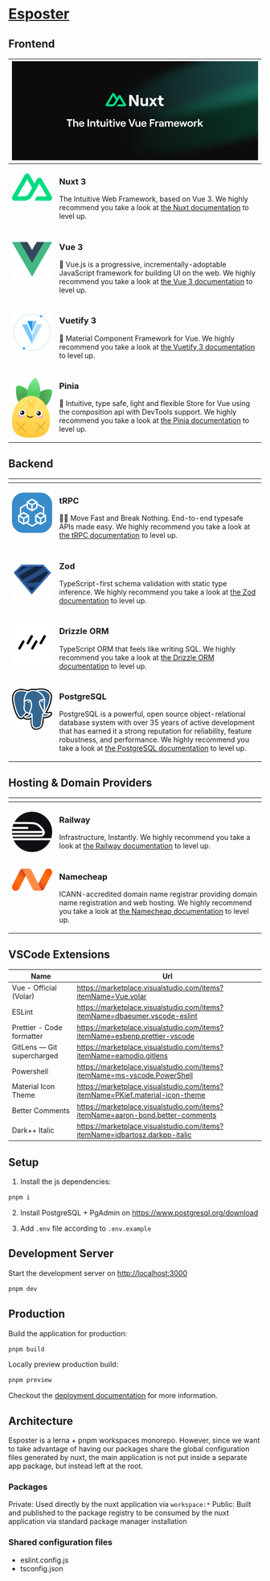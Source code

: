# [Esposter](https://esposter.com)

## Frontend

<table>
  <thead>
    <tr>
      <th width="2000" colspan="2">
        <img src="./.github/assets/nuxt/banner.png" />
      </th>
    </tr>
  </thead>
  <tbody>
    <tr>
      <td width="80" align="center" valign="top">
        <br />
        <a href="https://nuxt.com">
          <img src="./.github/assets/nuxt/logo.svg" />
        </a>
      </td>
      <td valign="top">
        <h3>Nuxt 3</h3>
        <p>
          The Intuitive Web Framework, based on Vue 3. We highly recommend you take a look at <a href="https://nuxt.com">the Nuxt documentation</a> to level up.
        </p>
      </td>
    </tr>
    <tr>
      <td width="80" align="center" valign="top">
        <br />
        <a href="https://vuejs.org">
          <img src="./.github/assets/vue/logo.svg" />
        </a>
      </td>
      <td valign="top">
        <h3>Vue 3</h3>
        <p>
          🖖 Vue.js is a progressive, incrementally-adoptable JavaScript framework for building UI on the web. We highly recommend you take a look at <a href="https://vuejs.org">the Vue 3 documentation</a> to level up.
        </p>
      </td>
    </tr>
    <tr>
      <td width="80" align="center" valign="top">
        <br />
        <a href="https://next.vuetifyjs.com">
          <img src="./.github/assets/vuetify/logo.svg" />
        </a>
      </td>
      <td valign="top">
        <h3>Vuetify 3</h3>
        <p>
          🐉 Material Component Framework for Vue. We highly recommend you take a look at <a href="https://next.vuetifyjs.com">the Vuetify 3 documentation</a> to level up.
        </p>
      </td>
    </tr>
    <tr>
      <td width="80" align="center" valign="top">
        <br />
        <a href="https://pinia.vuejs.org">
          <img src="./.github/assets/pinia/logo.svg" />
        </a>
      </td>
      <td valign="top">
        <h3>Pinia</h3>
        <p>
          🍍 Intuitive, type safe, light and flexible Store for Vue using the composition api with DevTools support. We highly recommend you take a look at <a href="https://pinia.vuejs.org">the Pinia documentation</a> to level up.
        </p>
      </td>
    </tr>
  </tbody>
</table>

## Backend

<table>
  <thead>
    <tr>
      <th width="2000" colspan="2">
      </th>
    </tr>
  </thead>
  <tbody>
    <tr>
      <td width="80" align="center" valign="top">
        <br />
        <a href="https://trpc.io">
          <img src="./.github/assets/tRPC/logo.svg" />
        </a>
      </td>
      <td>
        <h3>tRPC</h3>
        <p>
          🧙‍♀️ Move Fast and Break Nothing. End-to-end typesafe APIs made easy. We highly recommend you take a look at <a href="https://trpc.io">the tRPC documentation</a> to level up.
        </p>
      </td>
    </tr>
    <tr>
      <td width="80" align="center" valign="top">
        <br />
        <a href="https://zod.dev">
          <img src="./.github/assets/zod/logo.svg" />
        </a>
      </td>
      <td>
        <h3>Zod</h3>
        <p>
          TypeScript-first schema validation with static type inference. We highly recommend you take a look at <a href="https://zod.dev">the Zod documentation</a> to level up.
        </p>
      </td>
    </tr>
    <tr>
      <td width="80" align="center" valign="top">
        <br />
        <a href="https://orm.drizzle.team">
          <img src="./.github/assets/drizzle/logo.svg" />
        </a>
      </td>
      <td valign="top">
        <h3>Drizzle ORM</h3>
        <p>
          TypeScript ORM that feels like writing SQL. We highly recommend you take a look at <a href="https://orm.drizzle.team">the Drizzle ORM documentation</a> to level up.
        </p>
      </td>
    </tr>
    <tr>
      <td width="80" align="center" valign="top">
        <br />
        <a href="https://www.postgresql.org">
          <img src="./.github/assets/postgreSQL/logo.png" />
        </a>
      </td>
      <td valign="top">
        <h3>PostgreSQL</h3>
        <p>
          PostgreSQL is a powerful, open source object-relational database system with over 35 years of active development that has earned it a strong reputation for reliability, feature robustness, and performance. We highly recommend you take a look at <a href="https://www.postgresql.org/docs">the PostgreSQL documentation</a> to level up.
        </p>
      </td>
    </tr>
  </tbody>
</table>

## Hosting & Domain Providers

<table>
  <thead>
    <tr>
      <th width="2000" colspan="2">
      </th>
    </tr>
  </thead>
  <tbody>
    <tr>
      <td width="80" align="center" valign="top">
        <br />
        <a href="https://railway.app">
          <img src="./.github/assets/railway/logo.svg" />
        </a>
      </td>
      <td>
        <h3>Railway</h3>
        <p>
          Infrastructure, Instantly. We highly recommend you take a look at <a href="https://railway.app">the Railway documentation</a> to level up.
        </p>
      </td>
    </tr>
    <tr>
      <td width="80" align="center" valign="top">
        <br />
        <a href="https://www.namecheap.com">
          <img src="./.github/assets/namecheap/logo.svg" />
        </a>
      </td>
      <td valign="top">
        <h3>Namecheap</h3>
        <p>
          ICANN-accredited domain name registrar providing domain name registration and web hosting. We highly recommend you take a look at <a href="https://www.namecheap.com">the Namecheap documentation</a> to level up.
        </p>
      </td>
    </tr>
  </tbody>
</table>

## VSCode Extensions

| Name                       | Url                                                                            |
| -------------------------- | ------------------------------------------------------------------------------ |
| Vue - Official (Volar)     | https://marketplace.visualstudio.com/items?itemName=Vue.volar                  |
| ESLint                     | https://marketplace.visualstudio.com/items?itemName=dbaeumer.vscode-eslint     |
| Prettier - Code formatter  | https://marketplace.visualstudio.com/items?itemName=esbenp.prettier-vscode     |
| GitLens — Git supercharged | https://marketplace.visualstudio.com/items?itemName=eamodio.gitlens            |
| Powershell                 | https://marketplace.visualstudio.com/items?itemName=ms-vscode.PowerShell       |
| Material Icon Theme        | https://marketplace.visualstudio.com/items?itemName=PKief.material-icon-theme  |
| Better Comments            | https://marketplace.visualstudio.com/items?itemName=aaron-bond.better-comments |
| Dark++ Italic              | https://marketplace.visualstudio.com/items?itemName=idbartosz.darkpp-italic    |

## Setup

1. Install the js dependencies:

```bash
pnpm i
```

2. Install PostgreSQL + PgAdmin on https://www.postgresql.org/download

3. Add `.env` file according to `.env.example`

## Development Server

Start the development server on <http://localhost:3000>

```bash
pnpm dev
```

## Production

Build the application for production:

```bash
pnpm build
```

Locally preview production build:

```bash
pnpm preview
```

Checkout the [deployment documentation](https://nuxt.com/docs/getting-started/deployment) for more information.

## Architecture

Esposter is a lerna + pnpm workspaces monorepo. However, since we want to take advantage of having our packages share the global configuration files generated by nuxt, the main application is not put inside a separate app package, but instead left at the root.

### Packages

Private: Used directly by the nuxt application via `workspace:*`
Public: Built and published to the package registry to be consumed by the nuxt application via standard package manager installation

### Shared configuration files

- eslint.config.js
- tsconfig.json
